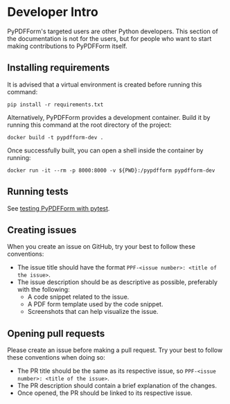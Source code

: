 # Developer Intro

PyPDFForm's targeted users are other Python developers. This section of the documentation is not for the users, 
but for people who want to start making contributions to PyPDFForm itself.

## Installing requirements

It is advised that a virtual environment is created before running this command:

```shell
pip install -r requirements.txt
```

Alternatively, PyPDFForm provides a development container. Build it by running this command at the root directory of the project:

```shell
docker build -t pypdfform-dev .
```

Once successfully built, you can open a shell inside the container by running:

```shell
docker run -it --rm -p 8000:8000 -v ${PWD}:/pypdfform pypdfform-dev
```

## Running tests

See [testing PyPDFForm with pytest](dev_test.md).

## Creating issues

When you create an issue on GitHub, try your best to follow these conventions:

* The issue title should have the format `PPF-<issue number>: <title of the issue>`.
* The issue description should be as descriptive as possible, preferably with the following:
    * A code snippet related to the issue.
    * A PDF form template used by the code snippet.
    * Screenshots that can help visualize the issue.

## Opening pull requests

Please create an issue before making a pull request. Try your best to follow these conventions when doing so:

* The PR title should be the same as its respective issue, so `PPF-<issue number>: <title of the issue>`.
* The PR description should contain a brief explanation of the changes.
* Once opened, the PR should be linked to its respective issue.
